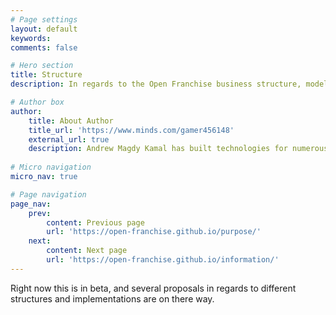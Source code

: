 ```yaml
---
# Page settings
layout: default
keywords:
comments: false

# Hero section
title: Structure
description: In regards to the Open Franchise business structure, model implementation, and different strategies

# Author box
author:
    title: About Author
    title_url: 'https://www.minds.com/gamer456148'
    external_url: true
    description: Andrew Magdy Kamal has built technologies for numerous startups. He currently does research in Computational Genomics, Distributed Systems, and Quantum Computing. He is a Copt, and likes to play a variety of sports or build things in his free time.
    
# Micro navigation
micro_nav: true

# Page navigation
page_nav:
    prev:
        content: Previous page
        url: 'https://open-franchise.github.io/purpose/'
    next:
        content: Next page
        url: 'https://open-franchise.github.io/information/'
---
```


Right now this is in beta, and several proposals in regards to different structures and implementations are on there way.
